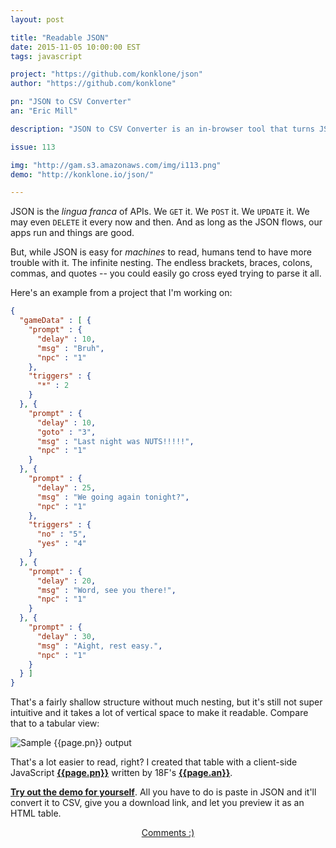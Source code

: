 ```yaml
---
layout: post

title: "Readable JSON"
date: 2015-11-05 10:00:00 EST
tags: javascript

project: "https://github.com/konklone/json"
author: "https://github.com/konklone"

pn: "JSON to CSV Converter"
an: "Eric Mill"

description: "JSON to CSV Converter is an in-browser tool that turns JSON into tabular data."

issue: 113

img: "http://gam.s3.amazonaws.com/img/i113.png"
demo: "http://konklone.io/json/"

---
```


JSON is the _lingua franca_ of APIs. We `GET` it. We `POST` it. We `UPDATE` it. We may even `DELETE` it every now and then. And as long as the JSON flows, our apps run and things are good.


But, while JSON is easy for _machines_ to read, humans tend to have more trouble with it. The infinite nesting. The endless brackets, braces, colons, commas, and quotes -- you could easily go cross eyed trying to parse it all.

Here's an example from a project that I'm working on:

```json
{
  "gameData" : [ {
    "prompt" : {
      "delay" : 10,
      "msg" : "Bruh",
      "npc" : "1"
    },
    "triggers" : {
      "*" : 2
    }
  }, {
    "prompt" : {
      "delay" : 10,
      "goto" : "3",
      "msg" : "Last night was NUTS!!!!!",
      "npc" : "1"
    }
  }, {
    "prompt" : {
      "delay" : 25,
      "msg" : "We going again tonight?",
      "npc" : "1"
    },
    "triggers" : {
      "no" : "5",
      "yes" : "4"
    }
  }, {
    "prompt" : {
      "delay" : 20,
      "msg" : "Word, see you there!",
      "npc" : "1"
    }
  }, {
    "prompt" : {
      "delay" : 30,
      "msg" : "Aight, rest easy.",
      "npc" : "1"
    }
  } ]
}

```

That's a fairly shallow structure without much nesting, but it's still not super intuitive and it takes a lot of vertical space to make it readable. Compare that to a tabular view:

<img src="{{page.img}}" class="" alt="Sample {{page.pn}} output">

That's a lot easier to read, right? I created that table with a client-side JavaScript <strong><a href="{{page.project}}" title="{{page.pn}} on GitHub" target="_blank">{{page.pn}}</a></strong> written by 18F's <strong><a href="{{page.author}}" title="{{page.an}} on GitHub" target="_blank">{{page.an}}</a></strong>.

<strong><a href="{{page.demo}}" title="{{page.pn}} live demo" target="_blank">Try out the demo for yourself</a></strong>. All you have to do is paste in JSON and it'll convert it to CSV, give you a download link, and let you preview it as an HTML table.

<center><a href="{{ page.url }}#comments" class="btn btn-primary btn-comment" title="Discuss this issue of Git @ Me online">Comments :)</a></center>
